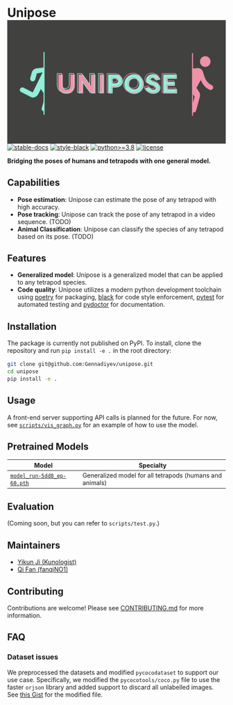# Unipose<a href="https://hexops.com"><img align="right" alt="Hexops logo" src="docs/unipose.svg"></img></a>

[![stable-docs](https://shields.io/badge/docs-stable-blue.svg)](https://gennadiyev.github.io/unipose/apidocs) [![style-black](https://img.shields.io/badge/code%20style-black-000000.svg)](https://black.vercel.app/) [![python>=3.8](https://img.shields.io/badge/python->=3.8-green.svg)](https://www.python.org/downloads/) [![license](https://img.shields.io/badge/license-MIT-blue.svg)](https://mit-license.org/)

**Bridging the poses of humans and tetrapods with one general model.**

## Capabilities

- **Pose estimation**: Unipose can estimate the pose of any tetrapod with high accuracy.
- **Pose tracking**: Unipose can track the pose of any tetrapod in a video sequence. (TODO)
- **Animal Classification**: Unipose can classify the species of any tetrapod based on its pose. (TODO)

## Features

- **Generalized model**: Unipose is a generalized model that can be applied to any tetrapod species.
- **Code quality**: Unipose utilizes a modern python development toolchain using [poetry](https://python-poetry.org/) for packaging, [black](https://black.vercel.app/) for code style enforcement, [pytest](https://pytest.org/) for automated testing and [pydoctor](https://pydoctor.readthedocs.io/en/latest/) for documentation.

## Installation

The package is currently not published on PyPI. To install, clone the repository and run `pip install -e .` in the root directory:

```bash
git clone git@github.com:Gennadiyev/unipose.git
cd unipose
pip install -e .
```

## Usage

A front-end server supporting API calls is planned for the future. For now, see [`scripts/vis_graph.py`](scripts/vis_graph.py) for an example of how to use the model.

## Pretrained Models

| Model | Specialty |
| --- | --- |
| [`model_run-5dd8_ep-60.pth`](https://drive.google.com/drive/folders/1eJ9RyLHcezrxE02uHBNmrI0Wxg4OPkfQ?usp=sharing) | Generalized model for all tetrapods (humans and animals) |

## Evaluation

(Coming soon, but you can refer to `scripts/test.py`.)

## Maintainers

- [Yikun Ji (Kunologist)](https://github.com/Gennadiyev)
- [Qi Fan (fanqiNO1)](https://github.com/fanqiNO1)

## Contributing

Contributions are welcome! Please see [CONTRIBUTING.md](CONTRIBUTING.md) for more information.

## FAQ

### Dataset issues

We preprocessed the datasets and modified `pycocodataset` to support our use case. Specifically, we modified the `pycocotools/coco.py` file to use the faster `orjson` library and added support to discard all unlabelled images. See [this Gist](https://gist.github.com/6dfd1a37306ce5e621df219e03623a92.git) for the modified file.
